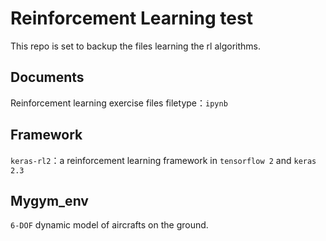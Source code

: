 # Reinforcement Learning test
This repo is set to backup the files learning the rl algorithms.


## Documents
Reinforcement learning exercise files
filetype：`ipynb`

## Framework
`keras-rl2`：a reinforcement learning framework in `tensorflow 2` and `keras 2.3`


## Mygym_env

`6-DOF` dynamic model of aircrafts on the ground.